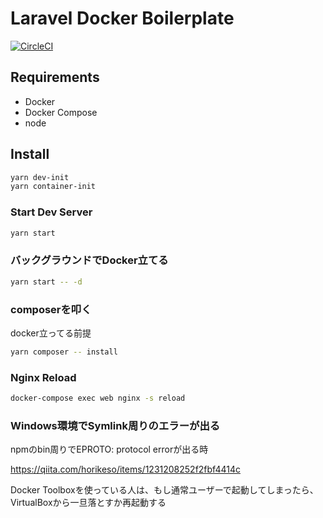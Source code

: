 # Laravel Docker Boilerplate

[![CircleCI](https://circleci.com/gh/HibikineKage/laravel-vue-boilerplate.svg?style=svg)](https://circleci.com/gh/HibikineKage/laravel-vue-boilerplate)

## Requirements

- Docker
- Docker Compose
- node

## Install

```bash
yarn dev-init
yarn container-init
```

### Start Dev Server

```bash
yarn start
```

### バックグラウンドでDocker立てる

```bash
yarn start -- -d
```

### composerを叩く

docker立ってる前提

```bash
yarn composer -- install
```

### Nginx Reload

```bash
docker-compose exec web nginx -s reload
```

### Windows環境でSymlink周りのエラーが出る

npmのbin周りでEPROTO: protocol errorが出る時

https://qiita.com/horikeso/items/1231208252f2fbf4414c

Docker Toolboxを使っている人は、もし通常ユーザーで起動してしまったら、VirtualBoxから一旦落とすか再起動する
